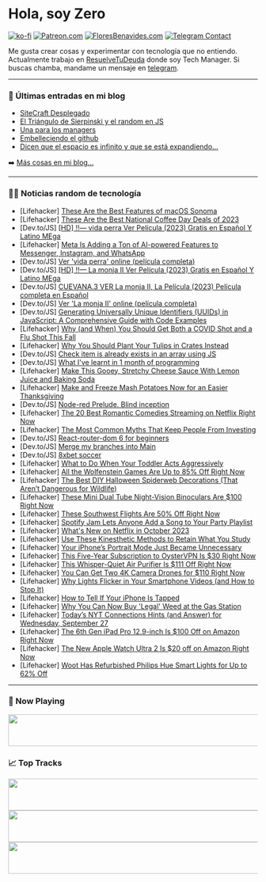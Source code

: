 # Hola, soy Zero

[![ko-fi](https://ko-fi.com/img/githubbutton_sm.svg)](https://ko-fi.com/J3J4N0LUK)
[![Patreon.com](https://img.shields.io/endpoint.svg?url=https%3A%2F%2Fshieldsio-patreon.vercel.app%2Fapi%3Fusername%3Dzerodragon%26type%3Dpatrons&style=for-the-badge)](https://patreon.com/zerodragon)
[![FloresBenavides.com](https://img.shields.io/website?down_message=oops&label=MiBlog&style=for-the-badge&up_message=online&url=https%3A%2F%2Ffloresbenavides.com)](https://floresbenavides.com)
[![Telegram Contact](https://img.shields.io/badge/escr%C3%ADbeme-ZeroDragon-%2326A5E4?style=for-the-badge&logo=telegram)](https://t.me/zerodragon)

Me gusta crear cosas y experimentar con tecnología que no entiendo.
Actualmente trabajo en [ResuelveTuDeuda](http://github.com/resuelve) donde soy Tech Manager.
Si buscas chamba, mandame un mensaje en [telegram](https://t.me/zerodragon).

---

### 📕 Últimas entradas en mi blog
<!-- BLOG-POST-LIST:START -->
- [SiteCraft Desplegado](https://floresbenavides.com/sitecraft-desplegado/)
- [El Triángulo de Sierpinski y el random en JS](https://floresbenavides.com/el-triangulo-de-sierpinski-y-el-random-en-js/)
- [Una para los managers](https://floresbenavides.com/una-para-los-managers/)
- [Embelleciendo el github](https://floresbenavides.com/embelleciendo-el-github/)
- [Dicen que el espacio es infinito y que se está expandiendo…](https://floresbenavides.com/dicen-que-el-espacio-es-infinito-y-que-se-esta-expandiendo/)
<!-- BLOG-POST-LIST:END -->

➡️ [Más cosas en mi blog...](https://floresbenavides.com)

---

### 👨‍💻 Noticias random de tecnología
<!-- TECH-POSTS:START -->
- [Lifehacker] [These Are the Best Features of macOS Sonoma](https://lifehacker.com/the-best-features-of-macos-sonoma-1850879931)
- [Lifehacker] [These Are the Best National Coffee Day Deals of 2023](https://lifehacker.com/the-best-national-coffee-day-deals-1850878856)
- [Dev.to/JS] [[HD] !!— vida perra Ver Película &lpar;2023&rpar; Gratis en Español Y Latino MEga](https://dev.to/aseplamansartoki/hd-vida-perra-ver-pelicula-2023-gratis-en-espanol-y-latino-mega-515e)
- [Lifehacker] [Meta Is Adding a Ton of AI-powered Features to Messenger, Instagram, and WhatsApp](https://lifehacker.com/ai-features-instagram-messenger-whatsapp-1850879342)
- [Dev.to/JS] [Ver &#39;vida perra&#39; online &lpar;película completa&rpar;](https://dev.to/aseplamansartoki/ver-vida-perra-online-pelicula-completa-16h0)
- [Dev.to/JS] [[HD] !!— La monja II Ver Película &lpar;2023&rpar; Gratis en Español Y Latino MEga](https://dev.to/aseplamansartoki/hd-la-monja-ii-ver-pelicula-2023-gratis-en-espanol-y-latino-mega-2nbb)
- [Dev.to/JS] [CUEVANA.3 VER La monja II, La Película &lpar;2023&rpar; Película completa en Español](https://dev.to/aseplamansartoki/cuevana3-ver-la-monja-ii-la-pelicula-2023-pelicula-completa-en-espanol-5gom)
- [Dev.to/JS] [Ver &#39;La monja II&#39; online &lpar;película completa&rpar;](https://dev.to/aseplamansartoki/ver-la-monja-ii-online-pelicula-completa-4nj7)
- [Dev.to/JS] [Generating Universally Unique Identifiers &lpar;UUIDs&rpar; in JavaScript: A Comprehensive Guide with Code Examples](https://dev.to/iamcymentho/generating-universally-unique-identifiers-uuids-in-javascript-a-comprehensive-guide-with-code-examples-41cm)
- [Lifehacker] [Why &lpar;and When&rpar; You Should Get Both a COVID Shot and a Flu Shot This Fall](https://lifehacker.com/why-and-when-you-should-get-both-a-covid-shot-and-a-f-1850736032)
- [Lifehacker] [Why You Should Plant Your Tulips in Crates Instead](https://lifehacker.com/best-way-to-plant-tulip-bulbs-for-landscaping-1850878528)
- [Dev.to/JS] [Check item is already exists in an array using JS](https://dev.to/imsan/check-item-is-already-exists-in-an-array-using-js-32j3)
- [Dev.to/JS] [What I&#39;ve learnt in 1 month of programming](https://dev.to/acamikuro/what-ive-learnt-in-1-month-of-programming-4a6o)
- [Lifehacker] [Make This Gooey, Stretchy Cheese Sauce With Lemon Juice and Baking Soda](https://lifehacker.com/make-this-gooey-stretchy-cheese-sauce-with-lemon-juice-1850879631)
- [Lifehacker] [Make and Freeze Mash Potatoes Now for an Easier Thanksgiving](https://lifehacker.com/you-can-freeze-and-reheat-mashed-potatoes-for-thanksgiv-1830102087)
- [Dev.to/JS] [Node-red Prelude. Blind inception](https://dev.to/lgtome/node-red-prelude-blind-inception-14fm)
- [Lifehacker] [The 20 Best Romantic Comedies Streaming on Netflix Right Now](https://lifehacker.com/the-best-romantic-comedies-streaming-on-netflix-right-n-1850873654)
- [Lifehacker] [The Most Common Myths That Keep People From Investing](https://lifehacker.com/the-most-common-myths-that-keep-people-from-investing-1850878694)
- [Dev.to/JS] [React-router-dom 6 for beginners](https://dev.to/jeetvora331/react-router-dom-6-for-beginners-20ob)
- [Dev.to/JS] [Merge my branches into Main](https://dev.to/seogjun/merge-my-branches-into-main-1cjd)
- [Dev.to/JS] [8xbet soccer](https://dev.to/8xbetsoccerv/8xbet-soccer-db7)
- [Lifehacker] [What to Do When Your Toddler Acts Aggressively](https://lifehacker.com/what-to-do-when-your-toddler-acts-aggressively-1850875525)
- [Lifehacker] [All the Wolfenstein Games Are Up to 85% Off Right Now](https://lifehacker.com/all-the-wolfenstein-games-are-up-to-85-off-right-now-1850878466)
- [Lifehacker] [The Best DIY Halloween Spiderweb Decorations &lpar;That Aren’t Dangerous for Wildlife&rpar;](https://lifehacker.com/the-best-diy-halloween-spiderweb-decorations-that-aren-1850876779)
- [Lifehacker] [These Mini Dual Tube Night-Vision Binoculars Are $100 Right Now](https://lifehacker.com/these-mini-dual-tube-night-vision-binoculars-are-100-r-1850866884)
- [Lifehacker] [These Southwest Flights Are 50% Off Right Now](https://lifehacker.com/these-southwest-flights-are-50-off-right-now-1850878025)
- [Lifehacker] [Spotify Jam Lets Anyone Add a Song to Your Party Playlist](https://lifehacker.com/how-to-use-spotify-jam-1850877565)
- [Lifehacker] [What&#39;s New on Netflix in October 2023](https://lifehacker.com/whats-new-on-netflix-in-october-2023-1850877574)
- [Lifehacker] [Use These Kinesthetic Methods to Retain What You Study](https://lifehacker.com/use-these-kinesthetic-methods-to-retain-what-you-study-1850877695)
- [Lifehacker] [Your iPhone’s Portrait Mode Just Became Unnecessary](https://lifehacker.com/your-iphone-s-portrait-mode-just-became-unnecessary-1850877430)
- [Lifehacker] [This Five-Year Subscription to OysterVPN Is $30 Right Now](https://lifehacker.com/this-five-year-subscription-to-oystervpn-is-30-right-n-1850866940)
- [Lifehacker] [This Whisper-Quiet Air Purifier Is $111 Off Right Now](https://lifehacker.com/this-whisper-quiet-air-purifier-is-71-right-now-1850875756)
- [Lifehacker] [You Can Get Two 4K Camera Drones for $110 Right Now](https://lifehacker.com/you-can-get-two-4k-camera-drones-for-110-right-now-1850866993)
- [Lifehacker] [Why Lights Flicker in Your Smartphone Videos &lpar;and How to Stop It&rpar;](https://lifehacker.com/why-lights-flicker-in-your-smartphone-videos-and-how-t-1850877053)
- [Lifehacker] [How to Tell If Your iPhone Is Tapped](https://lifehacker.com/how-to-tell-if-your-iphone-is-tapped-1850876267)
- [Lifehacker] [Why You Can Now Buy &#39;Legal&#39; Weed at the Gas Station](https://lifehacker.com/hemp-delta-9-thc-explainer-1850794904)
- [Lifehacker] [Today’s NYT Connections Hints &lpar;and Answer&rpar; for Wednesday, September 27](https://lifehacker.com/nyt-connections-answer-today-september-27-2023-1850873401)
- [Lifehacker] [The 6th Gen iPad Pro 12.9-inch Is $100 Off on Amazon Right Now](https://lifehacker.com/the-6th-gen-ipad-pro-12-9-inch-is-100-off-on-amazon-ri-1850875550)
- [Lifehacker] [The New Apple Watch Ultra 2 Is $20 off on Amazon Right Now](https://lifehacker.com/the-new-apple-watch-ultra-2-is-20-off-on-amazon-right-1850875470)
- [Lifehacker] [Woot Has Refurbished Philips Hue Smart Lights for Up to 62% Off](https://lifehacker.com/woot-has-refurbished-philips-hue-smart-lights-for-up-to-1850875208)<!-- TECH-POSTS:END -->

---

### 🎵 Now Playing
<a href="https://spotify-now-playing-dun.vercel.app/now-playing?open"><img src="https://spotify-now-playing-dun.vercel.app/now-playing" width="540" height="64"></a>

### 📈 Top Tracks
<a href="https://spotify-now-playing-dun.vercel.app/top-tracks?i=1&open"><img src="https://spotify-now-playing-dun.vercel.app/top-tracks?i=1" width="540" height="64"></a>
<a href="https://spotify-now-playing-dun.vercel.app/top-tracks?i=2&open"><img src="https://spotify-now-playing-dun.vercel.app/top-tracks?i=2" width="540" height="64"></a>
<a href="https://spotify-now-playing-dun.vercel.app/top-tracks?i=3&open"><img src="https://spotify-now-playing-dun.vercel.app/top-tracks?i=3" width="540" height="64"></a>
